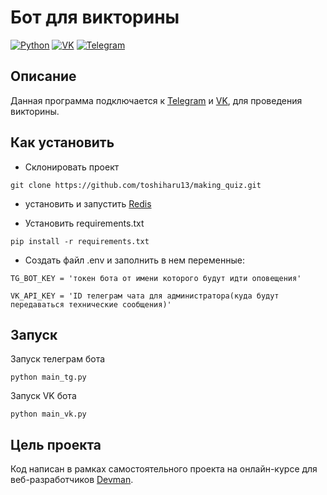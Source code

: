 # Бот для викторины 
[![Python](http://ForTheBadge.com/images/badges/made-with-python.svg)](https://www.python.org/)
[![VK](https://img.shields.io/badge/вконтакте-%232E87FB.svg?&style=for-the-badge&logo=vk&logoColor=white)](https://vk.com/)
[![Telegram](https://img.shields.io/badge/Telegram-2CA5E0?style=for-the-badge&logo=telegram&logoColor=white)](https://telegram.org/)
## Описание
Данная программа подключается к  [Telegram](https://telegram.org/) и [VK](https://vk.com), для проведения викторины.
## Как установить
 - Склонировать проект
```shell
git clone https://github.com/toshiharu13/making_quiz.git
```
 - установить и запустить [Redis](https://realpython.com/python-redis/)

 - Установить requirements.txt
```shell
pip install -r requirements.txt
```
 - Создать файл .env и заполнить в нем переменные:
 
```dotenv
TG_BOT_KEY = 'токен бота от имени которого будут идти оповещения'
```
```dotenv
VK_API_KEY = 'ID телеграм чата для администратора(куда будут передаваться технические сообщения)'
```

## Запуск
Запуск телеграм бота
```shell
python main_tg.py
```
Запуск VK бота
```shell
python main_vk.py
```

## Цель проекта
Код написан в рамках самостоятельного проекта на онлайн-курсе для веб-разработчиков [Devman](https://dvmn.org).